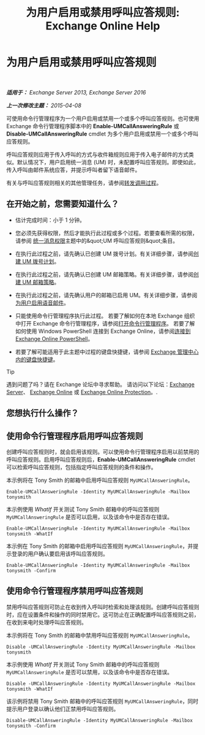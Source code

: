 ﻿---
title: '为用户启用或禁用呼叫应答规则: Exchange Online Help'
TOCTitle: 为用户启用或禁用呼叫应答规则
ms:assetid: f9e40ac3-117f-44f6-9ab1-dc9f4c72e8ac
ms:mtpsurl: https://technet.microsoft.com/zh-cn/library/Dn140252(v=EXCHG.150)
ms:contentKeyID: 54652257
ms.date: 05/23/2018
mtps_version: v=EXCHG.150
ms.translationtype: MT
---

# 为用户启用或禁用呼叫应答规则

 

_**适用于：** Exchange Server 2013, Exchange Server 2016_

_**上一次修改主题：** 2015-04-08_

可使用命令行管理程序为一个用户启用或禁用一个或多个呼叫应答规则。也可使用 Exchange 命令行管理程序脚本中的 **Enable-UMCallAnsweringRule** 或 **Disable-UMCallAnsweringRule** cmdlet 为多个用户启用或禁用一个或多个呼叫应答规则。

呼叫应答规则应用于传入呼叫的方式与收件箱规则应用于传入电子邮件的方式类似。默认情况下，用户启用统一消息 (UM) 时，未配置呼叫应答规则。即使如此，传入呼叫由邮件系统应答，并提示呼叫者留下语音邮件。

有关与呼叫应答规则相关的其他管理任务，请参阅[转发调用过程](forwarding-calls-procedures-exchange-2013-help.md)。

## 在开始之前，您需要知道什么？

  - 估计完成时间：小于 1 分钟。

  - 您必须先获得权限，然后才能执行此过程或多个过程。若要查看所需的权限，请参阅 [统一消息权限](unified-messaging-permissions-exchange-2013-help.md)主题中的\&quot;UM 呼叫应答规则\&quot;条目。

  - 在执行此过程之前，请先确认已创建 UM 拨号计划。有关详细步骤，请参阅[创建 UM 拨号计划](create-a-um-dial-plan-exchange-2013-help.md)。

  - 在执行此过程之前，请先确认已创建 UM 邮箱策略。有关详细步骤，请参阅[创建 UM 邮箱策略](create-a-um-mailbox-policy-exchange-2013-help.md)。

  - 在执行此过程之前，请先确认用户的邮箱已启用 UM。有关详细步骤，请参阅[为用户启用语音邮件](enable-a-user-for-voice-mail-exchange-2013-help.md)。

  - 只能使用命令行管理程序执行此过程。 若要了解如何在本地 Exchange 组织中打开 Exchange 命令行管理程序，请参阅[打开命令行管理程序](https://technet.microsoft.com/zh-cn/library/dd638134\(v=exchg.150\))。 若要了解如何使用 Windows PowerShell 连接到 Exchange Online，请参阅[连接到 Exchange Online PowerShell](https://go.microsoft.com/fwlink/p/?linkid=396554)。

  - 若要了解可能适用于此主题中过程的键盘快捷键，请参阅 [Exchange 管理中心内的键盘快捷键](keyboard-shortcuts-in-the-exchange-admin-center-exchange-online-protection-help.md)。

> [!TIP]  
> 遇到问题了吗？请在 Exchange 论坛中寻求帮助。 请访问以下论坛：<a href="https://go.microsoft.com/fwlink/p/?linkid=60612">Exchange Server</a>、 <a href="https://go.microsoft.com/fwlink/p/?linkid=267542">Exchange Online</a> 或 <a href="https://go.microsoft.com/fwlink/p/?linkid=285351">Exchange Online Protection</a>。.


## 您想执行什么操作？

## 使用命令行管理程序启用呼叫应答规则

创建呼叫应答规则时，就会启用该规则。可以使用命令行管理程序启用以前禁用的呼叫应答规则。启用呼叫应答规则后，**Enable-UMCallAnsweringRule** cmdlet 可以检索呼叫应答规则，包括指定呼叫应答规则的条件和操作。

本示例将在 Tony Smith 的邮箱中启用呼叫应答规则 `MyUMCallAnsweringRule`。

    Enable-UMCallAnsweringRule -Identity MyUMCallAnsweringRule -Mailbox tonysmith

本示例使用 *WhatIf* 开关测试 Tony Smith 邮箱中的呼叫应答规则 `MyUMCallAnsweringRule` 是否可以启用，以及该命令中是否存在错误。

    Enable-UMCallAnsweringRule -Identity MyUMCallAnsweringRule -Mailbox tonysmith -WhatIf

本示例在 Tony Smith 的邮箱中启用呼叫应答规则 `MyUMCallAnsweringRule`，并提示登录的用户确认要启用该呼叫应答规则。

    Enable-UMCallAnsweringRule -Identity MyUMCallAnsweringRule -Mailbox tonysmith -Confirm

## 使用命令行管理程序禁用呼叫应答规则

禁用呼叫应答规则可防止在收到传入呼叫时检索和处理该规则。创建呼叫应答规则时，应在设置条件和操作的同时禁用它。这可防止在正确配置呼叫应答规则之前，在收到来电时处理呼叫应答规则。

本示例将在 Tony Smith 的邮箱中禁用呼叫应答规则 `MyUMCallAnsweringRule`。

    Disable -UMCallAnsweringRule -Identity MyUMCallAnsweringRule -Mailbox tonysmith

本示例使用 *WhatIf* 开关测试 Tony Smith 邮箱中的呼叫应答规则 `MyUMCallAnsweringRule` 是否可以禁用，以及该命令中是否存在错误。

    Disable -UMCallAnsweringRule -Identity MyUMCallAnsweringRule -Mailbox tonysmith -WhatIf

该示例将禁用 Tony Smith 邮箱中的呼叫应答规则 `MyUMCallAnsweringRule`，同时提示用户登录以确认他们正禁用呼叫应答规则。

    Disable-UMCallAnsweringRule -Identity MyUMCallAnsweringRule -Mailbox tonysmith -Confirm

